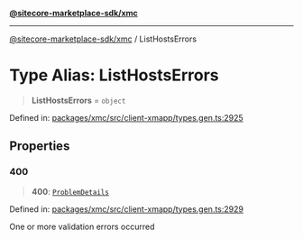 [**@sitecore-marketplace-sdk/xmc**](../README.md)

***

[@sitecore-marketplace-sdk/xmc](../README.md) / ListHostsErrors

# Type Alias: ListHostsErrors

> **ListHostsErrors** = `object`

Defined in: [packages/xmc/src/client-xmapp/types.gen.ts:2925](https://github.com/Sitecore/sitecore-marketplace-sdk/blob/e87783cce9f115393973a45e109d17b99bf1df7e/packages/xmc/src/client-xmapp/types.gen.ts#L2925)

## Properties

### 400

> **400**: [`ProblemDetails`](ProblemDetails.md)

Defined in: [packages/xmc/src/client-xmapp/types.gen.ts:2929](https://github.com/Sitecore/sitecore-marketplace-sdk/blob/e87783cce9f115393973a45e109d17b99bf1df7e/packages/xmc/src/client-xmapp/types.gen.ts#L2929)

One or more validation errors occurred
